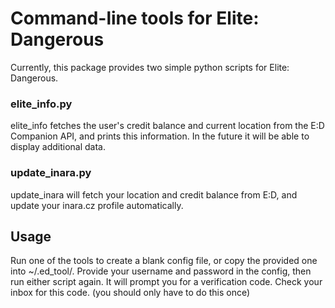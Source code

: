 # Command-line tools for Elite: Dangerous

Currently, this package provides two simple python scripts for Elite: Dangerous.

### elite_info.py

elite_info fetches the user's credit balance and current location from the E:D Companion API,
and prints this information. In the future it will be able to display additional data.

### update_inara.py

update_inara will fetch your location and credit balance from E:D,
and update your inara.cz profile automatically.


## Usage

Run one of the tools to create a blank config file, or copy the provided one into ~/.ed_tool/.
Provide your username and password in the config, then run either script again. It will prompt
you for a verification code. Check your inbox for this code. (you should only have to do this once)
